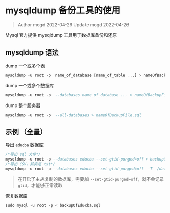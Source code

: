 # mysqldump 备份工具的使用

> Author mogd 2022-04-26
> Update mogd 2022-04-26

Mysql 官方提供 mysqldump 工具用于数据库备份和还原

## mysqldump 语法

dump 一个或多个表

```sql
mysqldump -u root -p  name_of_database [name_of_table ...] > nameOfBackupFile.sql
```

dump 一个或多个数据库

```sql
mysqldump -u root -p  --databases name_of_database ... > nameOfBackupFile.sql
```

dump 整个服务器

```sql
mysqldump -u root -p  --all-databases > nameOfBackupFile.sql
```

## 示例 （全量）

导出 `educba` 数据库

```sql
/*导出 sql 文件*/
mysqldump -u root -p --databases educba --set-gtid-purged=off > backupOfEducba.sql 
/*导出 CSV，其实是 txt*/
mysqldump -u root -p --databases educba --set-gtid-purged=off  -T  /data/tmp/
```
> 在开启了主从复制的数据库，需要加 `--set-gtid-purged=off`，就不会记录 `gtid`，才能够正常读取

恢复数据库

```sql
sudo mysql -u root -p < backupOfEducba.sql
```

